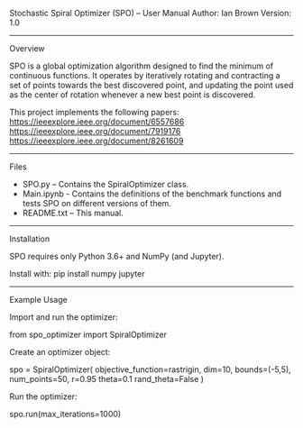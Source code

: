 Stochastic Spiral Optimizer (SPO) – User Manual
Author: Ian Brown
Version: 1.0

------------------------------------------------------------

Overview

SPO is a global optimization algorithm designed to find the minimum of continuous functions. It operates by iteratively rotating and contracting a set of points towards the best discovered point, and updating the point used as the center of rotation whenever a new best point is discovered.

This project implements the following papers:
https://ieeexplore.ieee.org/document/6557686
https://ieeexplore.ieee.org/document/7919176
https://ieeexplore.ieee.org/document/8261609

------------------------------------------------------------

Files

- SPO.py – Contains the SpiralOptimizer class.
- Main.ipynb - Contains the definitions of the benchmark functions and tests SPO on different versions of them.
- README.txt – This manual.

------------------------------------------------------------

Installation

SPO requires only Python 3.6+ and NumPy (and Jupyter).

Install with:
pip install numpy jupyter

------------------------------------------------------------

Example Usage

Import and run the optimizer:

from spo_optimizer import SpiralOptimizer

Create an optimizer object:

spo = SpiralOptimizer(
    objective_function=rastrigin,
    dim=10,
    bounds=(-5,5),
    num_points=50,
    r=0.95
    theta=0.1
    rand_theta=False
)

Run the optimizer:

spo.run(max_iterations=1000)
